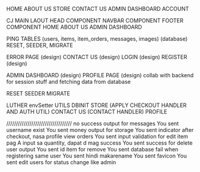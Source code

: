 HOME
ABOUT US
STORE
CONTACT US
ADMIN DASHBOARD
ACCOUNT


CJ
MAIN LAOUT
HEAD COMPONENT
NAVBAR COMPONENT
FOOTER COMPONENT
HOME
ABOUT US
ADMIN DASHBOARD

PING
TABLES (users, items, item_orders, messages, images) (database)
RESET, SEEDER, MIGRATE
 
ERROR PAGE (design)
CONTACT US (design)
LOGIN (design)
REGISTER (design)

ADMIN DASHBOARD (design)
PROFILE PAGE (design) collab with backend for session stuff and fetching data from database

RESET
SEEDER
MIGRATE

LUTHER
envSetter
UTILS DBINIT
STORE (APPLY CHECKOUT HANDLER AND AUTH UTIL)
CONTACT US (CONTACT HANDLER)
PROFILE


//////////////////////////////////
no success output for messages
You sent
username exist
You sent
money output for storage
You sent
indicator
after checkout, nasa profile view orders
You sent
input validation for edit item
pag A input sa quantity, dapat d mag success
You sent
success for delete user output
You sent
id item for remove
You sent
database fail when registering same user
You sent
hindi makarename
You sent
favicon
You sent
edit users for status change like admin